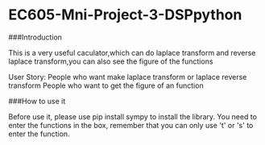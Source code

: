 # EC605-Mni-Project-3-DSPpython
###Introduction

This is a very useful caculator,which can do laplace transform and reverse laplace transform,you can also see the figure of the functions

User Story:
  People who want make laplace transform or laplace reverse transform
  People who want to get the figure of an function

###How to use it

Before use it, please use pip install sympy to install the library.
You need to enter the functions in the box, remember that you can only use 't' or 's' to enter the function.
